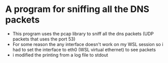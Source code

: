 # A program for sniffing all the DNS packets 
* This program uses the pcap library to sniff all the dns packets (UDP packets that uses the port 53)
* For some reason the any interface doesn't work on my WSL session so i had to set the interface to eth0 (WSL virtual ethernet) to see packets
* i modified the printing from a log file to stdout  
